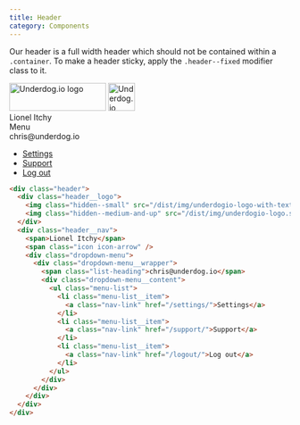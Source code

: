 ```yaml
---
title: Header
category: Components
---
```


Our header is a full width header which should not be contained within a `.container`.
To make a header sticky, apply the `.header--fixed` modifier class to it.

<div class="header">
  <div class="header__logo">
    <img class="hidden--small" src="/dist/img/underdogio-logo-with-text.svg" alt="Underdog.io logo" width="173" height="50">
    <img class="hidden--medium-and-up" src="/dist/img/underdogio-logo.svg" alt="Underdog.io logo" width="48" height="50">
  </div>
  <div class="header__nav">
    <div class="hidden--small"><span class="gamma push10--right">Lionel Itchy</span><span class="icon icon-arrow"></span></div>
    <div class="hidden--medium-and-up"><span class="icon icon-menu" aria-hidden="true"></span><span class="gamma"> Menu</span></div>
    <div class="dropdown-menu">
      <div class="dropdown-menu__wrapper">
        <span class="list-heading">chris@underdog.io</span>
        <div class="dropdown-menu__content">
          <ul class="menu-list">
            <li class="menu-list__item">
              <a class="nav-link" href="/settings/">Settings</a>
            </li>
            <li class="menu-list__item">
              <a class="nav-link" href="/support/">Support</a>
            </li>
            <li class="menu-list__item">
              <a class="nav-link" href="/logout/">Log out</a>
            </li>
          </ul>
        </div>
      </div>
    </div>
  </div>
</div>

```html
<div class="header">
  <div class="header__logo">
    <img class="hidden--small" src="/dist/img/underdogio-logo-with-text.svg" alt="Underdog.io logo" width="173" height="50">
    <img class="hidden--medium-and-up" src="/dist/img/underdogio-logo.svg" alt="Underdog.io logo" width="48" height="50">
  </div>
  <div class="header__nav">
    <span>Lionel Itchy</span>
    <span class="icon icon-arrow" />
    <div class="dropdown-menu">
      <div class="dropdown-menu__wrapper">
        <span class="list-heading">chris@underdog.io</span>
        <div class="dropdown-menu__content">
          <ul class="menu-list">
            <li class="menu-list__item">
              <a class="nav-link" href="/settings/">Settings</a>
            </li>
            <li class="menu-list__item">
              <a class="nav-link" href="/support/">Support</a>
            </li>
            <li class="menu-list__item">
              <a class="nav-link" href="/logout/">Log out</a>
            </li>
          </ul>
        </div>
      </div>
    </div>
  </div>
</div>
```
